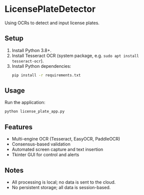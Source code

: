 # LicensePlateDetector

Using OCRs to detect and input license plates.

## Setup

1. Install Python 3.8+.
2. Install Tesseract OCR (system package, e.g. `sudo apt install tesseract-ocr`).
3. Install Python dependencies:
   ```bash
   pip install -r requirements.txt
   ```

## Usage

Run the application:
```bash
python license_plate_app.py
```

## Features
- Multi-engine OCR (Tesseract, EasyOCR, PaddleOCR)
- Consensus-based validation
- Automated screen capture and text insertion
- Tkinter GUI for control and alerts

## Notes
- All processing is local; no data is sent to the cloud.
- No persistent storage; all data is session-based.
